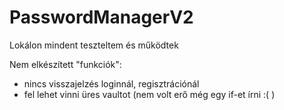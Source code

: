 # PasswordManagerV2

Lokálon mindent teszteltem és működtek

Nem elkészített "funkciók":
- nincs visszajelzés loginnál, regisztrációnál
- fel lehet vinni üres vaultot (nem volt erő még egy if-et írni :( )
